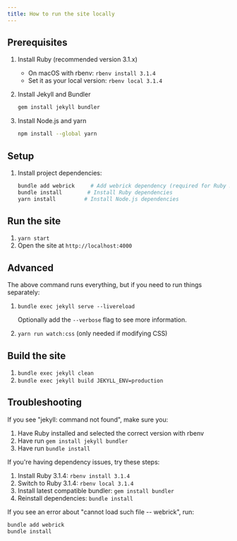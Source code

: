 ```yaml
---
title: How to run the site locally
---
```


## Prerequisites

1. Install Ruby (recommended version 3.1.x)
   - On macOS with rbenv: `rbenv install 3.1.4`
   - Set it as your local version: `rbenv local 3.1.4`

2. Install Jekyll and Bundler
   ```bash
   gem install jekyll bundler
   ```

3. Install Node.js and yarn
   ```bash
   npm install --global yarn
   ```

## Setup

1. Install project dependencies:
   ```bash
   bundle add webrick     # Add webrick dependency (required for Ruby 3.x)
   bundle install        # Install Ruby dependencies
   yarn install         # Install Node.js dependencies
   ```

## Run the site

1. `yarn start`
2. Open the site at `http://localhost:4000`

## Advanced

The above command runs everything, but if you need to run things separately:

1. `bundle exec jekyll serve --livereload`

    Optionally add the `--verbose` flag to see more information.

2. `yarn run watch:css` (only needed if modifying CSS)

## Build the site

1. `bundle exec jekyll clean`
1. `bundle exec jekyll build JEKYLL_ENV=production`

## Troubleshooting

If you see "jekyll: command not found", make sure you:
1. Have Ruby installed and selected the correct version with rbenv
2. Have run `gem install jekyll bundler`
3. Have run `bundle install`

If you're having dependency issues, try these steps:
1. Install Ruby 3.1.4: `rbenv install 3.1.4`
2. Switch to Ruby 3.1.4: `rbenv local 3.1.4`
3. Install latest compatible bundler: `gem install bundler`
4. Reinstall dependencies: `bundle install`

If you see an error about "cannot load such file -- webrick", run:
```bash
bundle add webrick
bundle install
```
